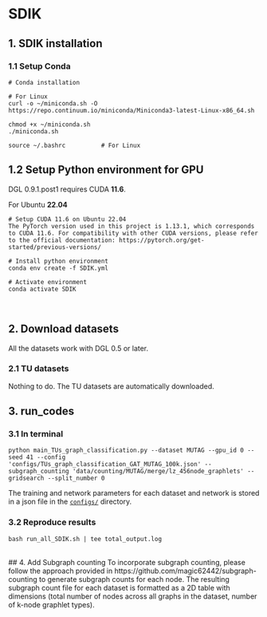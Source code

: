 # SDIK
## 1. SDIK installation

### 1.1 Setup Conda

```
# Conda installation

# For Linux
curl -o ~/miniconda.sh -O https://repo.continuum.io/miniconda/Miniconda3-latest-Linux-x86_64.sh

chmod +x ~/miniconda.sh    
./miniconda.sh  

source ~/.bashrc          # For Linux
```

## 1.2 Setup Python environment for GPU

DGL 0.9.1.post1 requires CUDA **11.6**.

For Ubuntu **22.04**
```
# Setup CUDA 11.6 on Ubuntu 22.04
The PyTorch version used in this project is 1.13.1, which corresponds to CUDA 11.6. For compatibility with other CUDA versions, please refer to the official documentation: https://pytorch.org/get-started/previous-versions/

# Install python environment
conda env create -f SDIK.yml

# Activate environment
conda activate SDIK
```
<br>


## 2. Download datasets

All the datasets work with DGL 0.5 or later.

### 2.1 TU datasets

Nothing to do. The TU datasets are automatically downloaded.
<br>

## 3. run_codes

### 3.1 In terminal
```
python main_TUs_graph_classification.py --dataset MUTAG --gpu_id 0 --seed 41 --config 'configs/TUs_graph_classification_GAT_MUTAG_100k.json' --subgraph_counting 'data/counting/MUTAG/merge/lz_456node_graphlets' --gridsearch --split_number 0
```
The training and network parameters for each dataset and network is stored in a json file in the [`configs/`](./configs) directory.

### 3.2 Reproduce results
```
bash run_all_SDIK.sh | tee total_output.log
```
<br>
## 4. Add Subgraph counting
To incorporate subgraph counting, please follow the approach provided in https://github.com/magic62442/subgraph-counting to generate subgraph counts for each node. The resulting subgraph count file for each dataset is formatted as a 2D table with dimensions (total number of nodes across all graphs in the dataset, number of k-node graphlet types).


